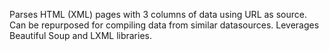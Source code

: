 Parses HTML (XML) pages with 3 columns of data using URL as source.  Can be repurposed for compiling data from similar datasources.  Leverages Beautiful Soup and LXML libraries. 
